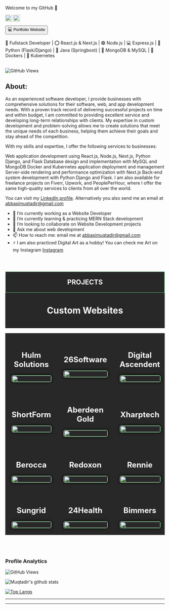 Welcome to my GitHub 👋


<a href="https://www.linkedin.com/in/muqtadir-billah-musab-abbasi/">
<img align="left" alt="Muqtadir Billah" width="22px" src="https://i.postimg.cc/kgRPwJM2/linkedin.png" />
</a>
<a href="https://abbasimusab2000.medium.com/">
<img align="left" alt="Muqtadir Billah" width="22px" src="https://i.postimg.cc/Kv46vGM0/medium.png" />
</a>
<br />
<br />
<a href="https://dev-muqtadir-billah.vercel.app/" target="_blank" style="background-color: white, color: black"><button>💻 Portfolio Website</button></a>
<br />
<br />
🚀 Fullstack Developer | ⭕ React.js & Next.js | 🟢 Node.js | 💻 Express.js | 🐍 Python (Flask/Django) | 🚀 Java (Springboot) | 📄 MongoDB & MySQL | 🐳 Dockers | 🚢 Kubernetes
<br />
<br />


![GitHub Views](https://komarev.com/ghpvc/?username=MuqtadirBillah&color=blue)

<h2>About:</h2>

As an experienced software developer, I provide businesses with comprehensive solutions for their
software, web, and app development needs. With a proven track record of delivering successful
projects on time and within budget, I am committed to providing excellent service and developing
long-term relationships with clients. My expertise in custom development and problem-solving
allows me to create solutions that meet the unique needs of each business, helping them achieve
their goals and stay ahead of the competition.

With my skills and expertise, I offer the following services to businesses:

Web application development using React.js, Node.js, Next.js, Python Django, and Flask
Database design and implementation with MySQL and MongoDB
Docker and Kubernetes application deployment and management
Server-side rendering and performance optimization with Next.js
Back-end system development with Python Django and Flask.
I am also available for freelance projects on Fiverr, Upwork, and PeoplePerHour, where I offer the same high-quality services to clients from all over the world.

You can visit my <a href="https://www.linkedin.com/in/muqtadir-billah-musab-abbasi/">LinkedIn profile</a>. Alternatively you also send me an email at <a href="mailto:abbasimuqtadir@gmail.com">abbasimuqtadir@gmail.com</a>

- 🔭 I’m currently working as a Website Developer
- 🌱 I’m currently learning & practicing MERN Stack development
- 👯 I’m looking to collaborate on Website Development projects
- 💬 Ask me about web development
- 📫 How to reach me: email me at abbasimuqtadir@gmail.com
- ⚡ I am also practiced Digital Art as a hobby! You can check me Art on my Instagram <a href="https://www.instagram.com/muqtadirbillahmusab/">Instagram</a>

<br />
<div style="background-color: #282828; padding-bottom: 20px;">
    <h2 style="text-align: center; background-color: #282828; padding-top: 20px; padding-bottom: 20px; color: white; border: 1px solid #61CE70;">PROJECTS</h2>
    <h1 style="color: white; text-align: center;">Custom Websites</h1>
    <!-- <hr style="width: 60%; margin: 0 auto;" /> -->
</div>

<table style="width: 100%; border: 0; border-spacing: 0 !important;">
    <tr style="border: 0;">
        <td style="background-color: #282828; padding: 20px; width: 20%; text-align: center; border: 0; padding-bottom: 20px;">
            <h2 style="color: white;">Hulm Solutions</h2>
            <img src="https://i.postimg.cc/x8zq3393/hulm-Solutions.jpg" style="width: 100%; border-radius: 5px; border: 1px solid #61CE70; box-shadow: 0 0 10px 0 black;" alt="">
        </td>
        <td style="background-color: #282828; padding: 20px; width: 20%; text-align: center; border: 0;">
            <h2 style="color: white;">26Software</h2>
            <img src="https://i.postimg.cc/GhMmVppy/26software.jpg" style="width: 100%; border-radius: 5px; border: 1px solid #61CE70; box-shadow: 0 0 10px 0 black;" alt="">
        </td>
        <td style="background-color: #282828; padding: 20px; width: 20%; text-align: center; border: 0;">
            <h2 style="color: white;">Digital Ascendent</h2>
            <img src="https://i.postimg.cc/d06Hmg6w/Digital-Ascendent.jpg" style="width: 100%; border-radius: 5px; border: 1px solid #61CE70; box-shadow: 0 0 10px 0 black;" alt="">
        </td>
    </tr>
    <tr style="border: 0;">
        <td style="background-color: #282828; padding: 20px; width: 20%; text-align: center; border: 0; padding-bottom: 20px;">
            <h2 style="color: white;">ShortForm</h2>
            <img src="https://i.postimg.cc/59XJym96/shortform.jpg" style="width: 100%; border-radius: 5px; border: 1px solid #61CE70; box-shadow: 0 0 10px 0 black;" alt="">
        </td>
        <td style="background-color: #282828; padding: 20px; width: 20%; text-align: center; border: 0;">
            <h2 style="color: white;">Aberdeen Gold</h2>
            <img src="https://i.postimg.cc/Df4Vny5G/aberdeen.jpg" style="width: 100%; border-radius: 5px; border: 1px solid #61CE70; box-shadow: 0 0 10px 0 black;" alt="">
        </td>
        <td style="background-color: #282828; padding: 20px; width: 20%; text-align: center; border: 0;">
            <h2 style="color: white;">Xharptech</h2>
            <img src="https://i.postimg.cc/HWqqxDPh/xharptech.jpg" style="width: 100%; border-radius: 5px; border: 1px solid #61CE70; box-shadow: 0 0 10px 0 black;" alt="">
        </td>
    </tr>
    <tr style="border: 0;">
        <td style="background-color: #282828; padding: 20px; width: 20%; text-align: center; border: 0; padding-bottom: 20px;">
            <h2 style="color: white;">Berocca</h2>
            <img src="https://i.postimg.cc/wxLWwt0w/berocca.jpg" style="width: 100%; border-radius: 5px; border: 1px solid #61CE70; box-shadow: 0 0 10px 0 black;" alt="">
        </td>
        <td style="background-color: #282828; padding: 20px; width: 20%; text-align: center; border: 0;">
            <h2 style="color: white;">Redoxon</h2>
            <img src="https://i.postimg.cc/DyhxH2Nn/redoxon.jpg" style="width: 100%; border-radius: 5px; border: 1px solid #61CE70; box-shadow: 0 0 10px 0 black;" alt="">
        </td>
        <td style="background-color: #282828; padding: 20px; width: 20%; text-align: center; border: 0;">
            <h2 style="color: white;">Rennie</h2>
            <img src="https://i.postimg.cc/W1bXp5jy/rennie.jpg" style="width: 100%; border-radius: 5px; border: 1px solid #61CE70; box-shadow: 0 0 10px 0 black;" alt="">
        </td>
    </tr>
    <tr style="border: 0;">
        <td style="background-color: #282828; padding: 20px; width: 20%; text-align: center; border: 0; padding-bottom: 20px;">
            <h2 style="color: white;">Sungrid</h2>
            <img src="https://i.postimg.cc/ZKjxQ63x/sungrid.jpg" style="width: 100%; border-radius: 5px; border: 1px solid #61CE70; box-shadow: 0 0 10px 0 black;" alt="">
        </td>
        <td style="background-color: #282828; padding: 20px; width: 20%; text-align: center; border: 0;">
            <h2 style="color: white;">24Health</h2>
            <img src="https://i.postimg.cc/52Rq41sH/24health.jpg" style="width: 100%; border-radius: 5px; border: 1px solid #61CE70; box-shadow: 0 0 10px 0 black;" alt="">
        </td>
        <td style="background-color: #282828; padding: 20px; width: 20%; text-align: center; border: 0;">
            <h2 style="color: white;">Bimmers</h2>
            <img src="https://i.postimg.cc/v8tr15Pw/bimmers.jpg" style="width: 100%; border-radius: 5px; border: 1px solid #61CE70; box-shadow: 0 0 10px 0 black;" alt="">
        </td>
    </tr>
</table>


<br />
<br />

<h3>Profile Analytics</h3>

![GitHub Views](https://komarev.com/ghpvc/?username=MuqtadirBillah&color=blue)

![Muqtadir's github stats](https://github-readme-stats.vercel.app/api?username=muqtadirbillah&show_icons=true&hide_border=true)

[![Top Langs](https://github-readme-stats.vercel.app/api/top-langs/?username=MuqtadirBillah&layout=compact&theme=vision-friendly-dark)](https://github.com/anuraghazra/github-readme-stats)

<hr />
<hr />

